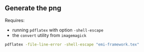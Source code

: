 ## Generate the png

Requires:
- running `pdflatex` with option `-shell-escape`
- the `convert` utility from `imagemagick`

```bash
pdflatex -file-line-error -shell-escape "emi-framework.tex"
```

